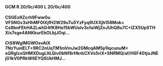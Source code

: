 #### GCM R 20/0c/400 L 20/0c/400
**CSGEo9Zcrh9FwwGu**<br/>**VFSNGv3xHhMF0IXjfH2W29uTu5YzFyq9UXXjh158Mok=**<br/>**Cs8bnFEhHA2LwhD4fK8Hxf5kWUslv3cfaiWjZnJUhQ8u7C+IZX5UpSTHXix7sge4ANKkurEbOLbjJOqi...**<br/><br/>
**CtS8WgIMGWOsvAlX**<br/>**7NzYunIELT+9RC2nUqTM1mVmJw2GMcqAM5p1IqcunuM=**<br/>**sQRglzxQHMXDugLltLQiv0bNf8rHkrbCXVs5riX+SNRMQ/af/HSF40tjoJNEjG1kV0PRkW6EYQSUkHMJ...**